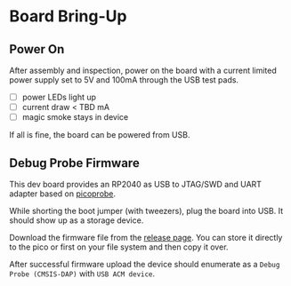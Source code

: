 # Board Bring-Up

## Power On
After assembly and inspection, power on the board with a current limited power
supply set to 5V and 100mA through the USB test pads.
- [ ] power LEDs light up
- [ ] current draw < TBD mA
- [ ] magic smoke stays in device

If all is fine, the board can be powered from USB.

## Debug Probe Firmware
This dev board provides an RP2040 as USB to JTAG/SWD and UART adapter based on
[picoprobe](https://github.com/raspberrypi/picoprobe).

While shorting the boot jumper (with tweezers), plug the board into USB.
It should show up as a storage device.

Download the firmware file from the [release page](https://github.com/simplexion/picoprobe/releases/tag/debugprobe-cmsis-v1.02-rtl8762c-dev-baords).
You can store it directly to the pico or first on your file system and then copy it over.

After successful firmware upload the device should enumerate as a `Debug Probe (CMSIS-DAP)` with `USB ACM device`.
